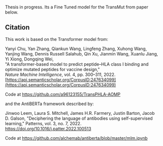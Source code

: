 Thesis in progress. Its a Fine Tuned model for the TransMut from paper below.

## Citation

This work is based on the Transformer model from:

Yanyi Chu, Yan Zhang, Qiankun Wang, Lingfeng Zhang, Xuhong Wang, Yanjing Wang, Dennis Russell Salahub, Qin Xu, Jianmin Wang, Xuanlu Jiang, Yi Xiong, Dongqing Wei,  
"A transformer-based model to predict peptide–HLA class I binding and optimize mutated peptides for vaccine design,"  
*Nature Machine Intelligence*, vol. 4, pp. 300–311, 2022.  
[https://api.semanticscholar.org/CorpusID:247634099](https://api.semanticscholar.org/CorpusID:247634099)

Code at https://github.com/a96123155/TransPHLA-AOMP 

and the AntiBERTa framework described by:

Jinwoo Leem, Laura S. Mitchell, James H.R. Farmery, Justin Barton, Jacob D. Galson,
"Deciphering the language of antibodies using self-supervised learning,"
Patterns, vol. 3, no. 7, 2022.
https://doi.org/10.1016/j.patter.2022.100513

Code at https://github.com/alchemab/antiberta/blob/master/mlm.ipynb